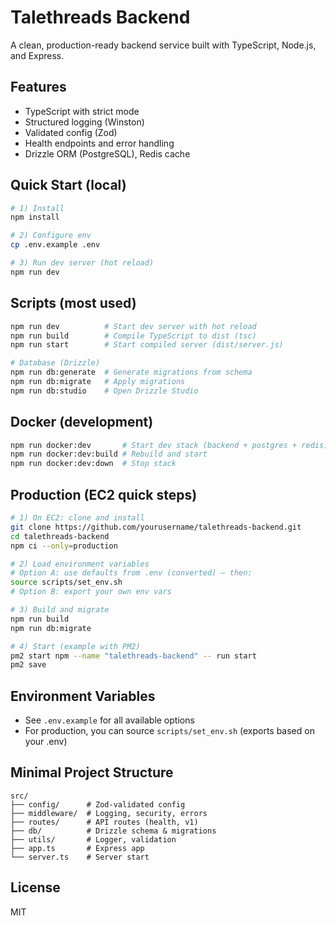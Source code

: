 # Talethreads Backend

A clean, production-ready backend service built with TypeScript, Node.js, and Express.

## Features

- TypeScript with strict mode
- Structured logging (Winston)
- Validated config (Zod)
- Health endpoints and error handling
- Drizzle ORM (PostgreSQL), Redis cache

## Quick Start (local)

```bash
# 1) Install
npm install

# 2) Configure env
cp .env.example .env

# 3) Run dev server (hot reload)
npm run dev
```

## Scripts (most used)

```bash
npm run dev          # Start dev server with hot reload
npm run build        # Compile TypeScript to dist (tsc)
npm run start        # Start compiled server (dist/server.js)

# Database (Drizzle)
npm run db:generate  # Generate migrations from schema
npm run db:migrate   # Apply migrations
npm run db:studio    # Open Drizzle Studio
```

## Docker (development)

```bash
npm run docker:dev       # Start dev stack (backend + postgres + redis)
npm run docker:dev:build # Rebuild and start
npm run docker:dev:down  # Stop stack
```

## Production (EC2 quick steps)

```bash
# 1) On EC2: clone and install
git clone https://github.com/yourusername/talethreads-backend.git
cd talethreads-backend
npm ci --only=production

# 2) Load environment variables
# Option A: use defaults from .env (converted) — then:
source scripts/set_env.sh
# Option B: export your own env vars

# 3) Build and migrate
npm run build
npm run db:migrate

# 4) Start (example with PM2)
pm2 start npm --name "talethreads-backend" -- run start
pm2 save
```

## Environment Variables

- See `.env.example` for all available options
- For production, you can source `scripts/set_env.sh` (exports based on your .env)

## Minimal Project Structure

```
src/
├── config/      # Zod-validated config
├── middleware/  # Logging, security, errors
├── routes/      # API routes (health, v1)
├── db/          # Drizzle schema & migrations
├── utils/       # Logger, validation
├── app.ts       # Express app
└── server.ts    # Server start
```

## License

MIT
